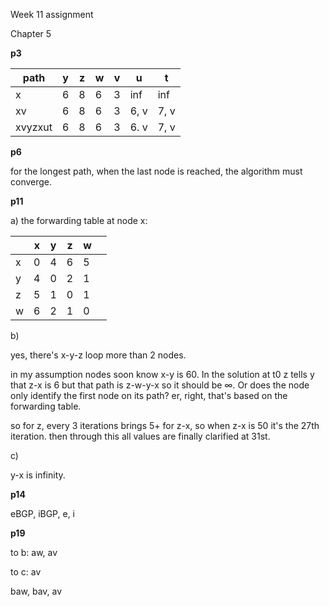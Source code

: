Week 11 assignment

Chapter 5



**p3**

| path    | y    | z    | w    | v    | u    | t    |
| ------- | ---- | ---- | ---- | ---- | ---- | ---- |
| x       | 6    | 8    | 6    | 3    | inf  | inf  |
| xv      | 6    | 8    | 6    | 3    | 6, v | 7, v |
| xvyzxut | 6    | 8    | 6    | 3    | 6. v | 7, v |



**p6**

for the longest path, when the last node is reached, the algorithm must converge.



**p11**

a) the forwarding table at node x:

|      | x    | y    | z    | w    |      |
| :--- | ---- | ---- | ---- | ---- | ---- |
| x    | 0    | 4    | 6    | 5    |      |
| y    | 4    | 0    | 2    | 1    |      |
| z    | 5    | 1    | 0    | 1    |      |
| w    | 6    | 2    | 1    | 0    |      |

b) 

yes, there's x-y-z loop more than 2 nodes.

in my assumption nodes soon know x-y is 60. In the solution at t0 z tells y that z-x is 6 but that path is z-w-y-x so it should be ∞. Or does the node only identify the first node on its path? er, right, that's based on the forwarding table.

so for z, every 3 iterations brings 5+ for z-x, so when z-x is 50 it's the 27th iteration. then through this all values are finally clarified at 31st.

c)

y-x is infinity.



**p14**

eBGP, iBGP, e, i



**p19**

to b: aw, av

to c: av

baw, bav, av